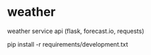 weather
=======

weather service api (flask, forecast.io, requests)

pip install -r requirements/development.txt
